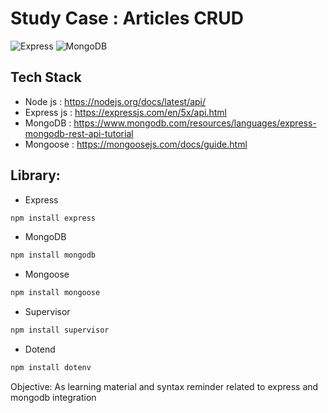 # Study Case : Articles CRUD
![Express](https://img.shields.io/badge/Express.js-404D59?style=for-the-badge)
![MongoDB](https://img.shields.io/badge/MongoDB-4EA94B?style=for-the-badge&logo=mongodb&logoColor=white)

## Tech Stack
- Node js : https://nodejs.org/docs/latest/api/
- Express js : https://expressjs.com/en/5x/api.html
- MongoDB : https://www.mongodb.com/resources/languages/express-mongodb-rest-api-tutorial
- Mongoose : https://mongoosejs.com/docs/guide.html

## Library:
- Express
```sh
npm install express
```
- MongoDB
```sh
npm install mongodb
```
- Mongoose
```sh
npm install mongoose
```
- Supervisor
```sh
npm install supervisor
```
- Dotend
```sh
npm install dotenv
```

Objective: As learning material and syntax reminder related to express and mongodb integration



